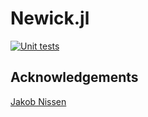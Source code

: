 # Newick.jl

[![Unit tests](https://github.com/CiaranOMara/Newick.jl/workflows/Unit%20tests/badge.svg)](https://github.com/CiaranOMara/Newick.jl/actions?query=workflow%3A%22Unit+tests%22)


## Acknowledgements
[Jakob Nissen](https://github.com/jakobnissen)
